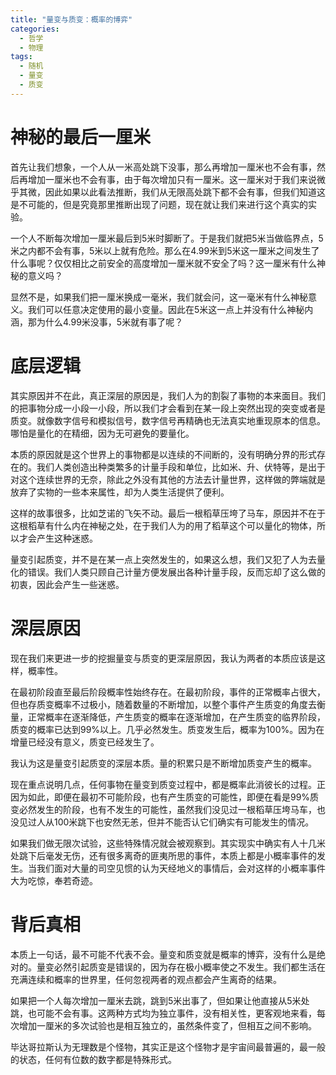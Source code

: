 ```yaml
---
title: "量变与质变：概率的博弈"
categories:
  - 哲学
  - 物理
tags:
  - 随机
  - 量变
  - 质变
---
```


# 神秘的最后一厘米

首先让我们想象，一个人从一米高处跳下没事，那么再增加一厘米也不会有事，然后再增加一厘米也不会有事，由于每次增加只有一厘米。这一厘米对于我们来说微乎其微，因此如果以此看法推断，我们从无限高处跳下都不会有事，但我们知道这是不可能的，但是究竟那里推断出现了问题，现在就让我们来进行这个真实的实验。

一个人不断每次增加一厘米最后到5米时脚断了。于是我们就把5米当做临界点，5米之内都不会有事，5米以上就有危险。那么在4.99米到5米这一厘米之间发生了什么事呢？仅仅相比之前安全的高度增加一厘米就不安全了吗？这一厘米有什么神秘的意义吗？

显然不是，如果我们把一厘米换成一毫米，我们就会问，这一毫米有什么神秘意义。我们可以任意决定使用的最小变量。因此在5米这一点上并没有什么神秘内涵，那为什么4.99米没事，5米就有事了呢？

# 底层逻辑

其实原因并不在此，真正深层的原因是，我们人为的割裂了事物的本来面目。我们的把事物分成一小段一小段，所以我们才会看到在某一段上突然出现的突变或者是质变。就像数字信号和模拟信号，数字信号再精确也无法真实地重现原本的信息。哪怕是量化的在精细，因为无可避免的要量化。

本质的原因就是这个世界上的事物都是以连续的不间断的，没有明确分界的形式存在的。我们人类创造出种类繁多的计量手段和单位，比如米、升、伏特等，是出于对这个连续世界的无奈，除此之外没有其他的方法去计量世界，这样做的弊端就是放弃了实物的一些本来属性，却为人类生活提供了便利。

这样的故事很多，比如芝诺的飞矢不动。最后一根稻草压垮了马车，原因并不在于这根稻草有什么内在神秘之处，在于我们人为的用了稻草这个可以量化的物体，所以才会产生这种迷惑。

量变引起质变，并不是在某一点上突然发生的，如果这么想，我们又犯了人为去量化的错误。我们人类只顾自己计量方便发展出各种计量手段，反而忘却了这么做的初衷，因此会产生一些迷惑。

# **深层原因**

现在我们来更进一步的挖掘量变与质变的更深层原因，我认为两者的本质应该是这样，概率性。

在最初阶段直至最后阶段概率性始终存在。在最初阶段，事件的正常概率占很大，但也存质变概率不过极小，随着数量的不断增加，以整个事件产生质变的角度去衡量，正常概率在逐渐降低，产生质变的概率在逐渐增加，在产生质变的临界阶段，质变的概率已达到99%以上。几乎必然发生。质变发生后，概率为100%。因为在增量已经没有意义，质变已经发生了。

我认为这是量变引起质变的深层本质。量的积累只是不断增加质变产生的概率。

现在重点说明几点，任何事物在量变到质变过程中，都是概率此消彼长的过程。正因为如此，即便在最初不可能阶段，也有产生质变的可能性，即便在看是99%质变必然发生的阶段，也有不发生的可能性，虽然我们没见过一根稻草压垮马车，也没见过人从100米跳下也安然无恙，但并不能否认它们确实有可能发生的情况。

如果我们做无限次试验，这些特殊情况就会被观察到。其实现实中确实有人十几米处跳下后毫发无伤，还有很多离奇的匪夷所思的事件，本质上都是小概率事件的发生。当我们面对大量的司空见惯的认为天经地义的事情后，会对这样的小概率事件大为吃惊，奉若奇迹。

# 背后真相

本质上一句话，最不可能不代表不会。量变和质变就是概率的博弈，没有什么是绝对的。量变必然引起质变是错误的，因为存在极小概率使之不发生。我们都生活在充满连续和概率的世界里，任何忽视两者的观点都会产生离奇的结果。

如果把一个人每次增加一厘米去跳，跳到5米出事了，但如果让他直接从5米处跳，也可能不会有事。这两种方式均为独立事件，没有相关性，更客观地来看，每次增加一厘米的多次试验也是相互独立的，虽然条件变了，但相互之间不影响。

毕达哥拉斯认为无理数是个怪物，其实正是这个怪物才是宇宙间最普遍的，最一般的状态，任何有位数的数字都是特殊形式。
